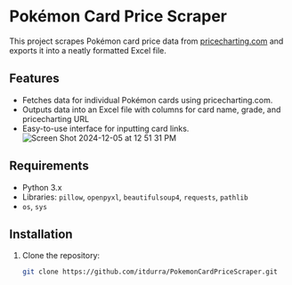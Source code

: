 # Pokémon Card Price Scraper

This project scrapes Pokémon card price data from [pricecharting.com](https://www.pricecharting.com/) and exports it into a neatly formatted Excel file.

## Features
- Fetches data for individual Pokémon cards using pricecharting.com.
- Outputs data into an Excel file with columns for card name, grade, and pricecharting URL
- Easy-to-use interface for inputting card links.
  ![Screen Shot 2024-12-05 at 12 51 31 PM](https://github.com/user-attachments/assets/e3fc694d-3629-41cd-940c-7b6222867311)


## Requirements
- Python 3.x
- Libraries: `pillow`, `openpyxl`, `beautifulsoup4`, `requests`, `pathlib`
- `os`, `sys`

## Installation
1. Clone the repository:
   ```bash
   git clone https://github.com/itdurra/PokemonCardPriceScraper.git
